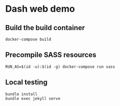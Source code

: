 # Dash web demo

## Build the build container

```
docker-compose build
```

## Precompile SASS resources

```
RUN_AS=$(id -u):$(id -g) docker-compose run sass
```

## Local testing

```
bundle install
bundle exec jekyll serve
```
